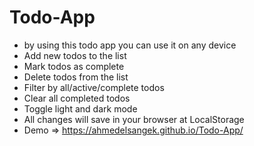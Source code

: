 # Todo-App
* by using this todo app you can use it on any device
* Add new todos to the list
* Mark todos as complete
* Delete todos from the list
* Filter by all/active/complete todos
* Clear all completed todos
* Toggle light and dark mode
* All changes will save in your browser at LocalStorage
* Demo => https://ahmedelsangek.github.io/Todo-App/
